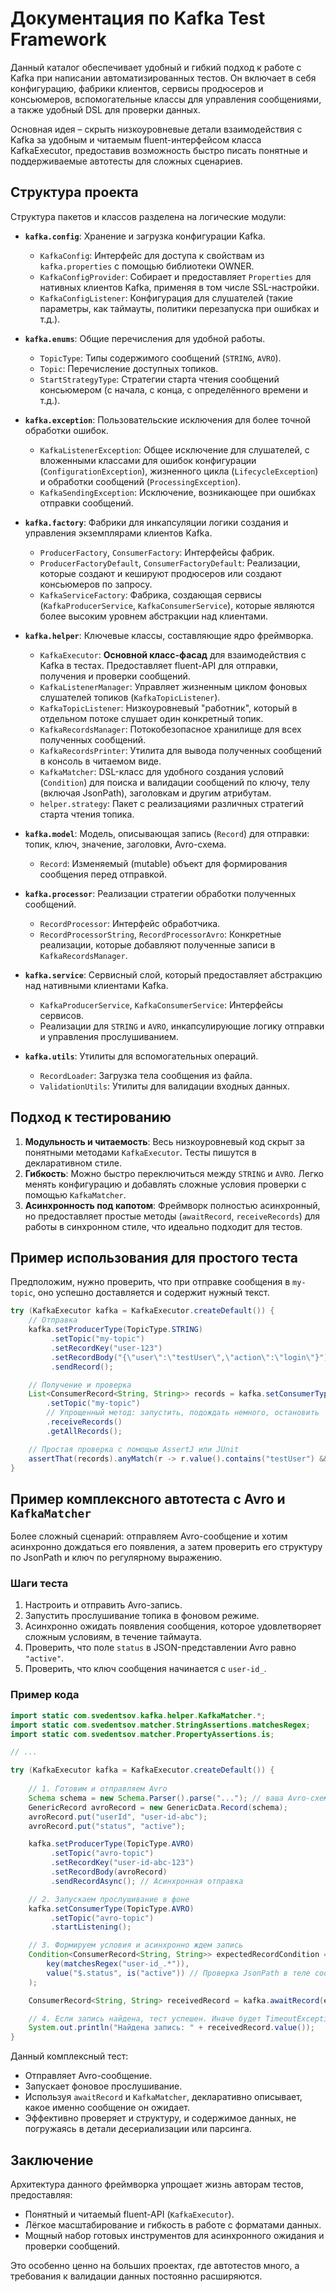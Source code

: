 # Документация по Kafka Test Framework

Данный каталог обеспечивает удобный и гибкий подход к работе с Kafka при написании автоматизированных тестов. Он включает в себя конфигурацию, фабрики клиентов, сервисы продюсеров и консьюмеров, вспомогательные классы для управления сообщениями, а также удобный DSL для проверки данных.

Основная идея – скрыть низкоуровневые детали взаимодействия с Kafka за удобным и читаемым fluent-интерфейсом класса KafkaExecutor, предоставив возможность быстро писать понятные и поддерживаемые автотесты для сложных сценариев.

## Структура проекта

Структура пакетов и классов разделена на логические модули:

- **`kafka.config`**:
  Хранение и загрузка конфигурации Kafka.
  - `KafkaConfig`: Интерфейс для доступа к свойствам из `kafka.properties` с помощью библиотеки OWNER.
  - `KafkaConfigProvider`: Собирает и предоставляет `Properties` для нативных клиентов Kafka, применяя в том числе SSL-настройки.
  - `KafkaConfigListener`: Конфигурация для слушателей (такие параметры, как таймауты, политики перезапуска при ошибках и т.д.).

- **`kafka.enums`**:
  Общие перечисления для удобной работы.
  - `TopicType`: Типы содержимого сообщений (`STRING`, `AVRO`).
  - `Topic`: Перечисление доступных топиков.
  - `StartStrategyType`: Стратегии старта чтения сообщений консьюмером (с начала, с конца, с определённого времени и т.д.).

- **`kafka.exception`**:
  Пользовательские исключения для более точной обработки ошибок.
  - `KafkaListenerException`: Общее исключение для слушателей, с вложенными классами для ошибок конфигурации (`ConfigurationException`), жизненного цикла (`LifecycleException`) и обработки сообщений (`ProcessingException`).
  - `KafkaSendingException`: Исключение, возникающее при ошибках отправки сообщений.

- **`kafka.factory`**:
  Фабрики для инкапсуляции логики создания и управления экземплярами клиентов Kafka.
  - `ProducerFactory`, `ConsumerFactory`: Интерфейсы фабрик.
  - `ProducerFactoryDefault`, `ConsumerFactoryDefault`: Реализации, которые создают и кешируют продюсеров или создают консьюмеров по запросу.
  - `KafkaServiceFactory`: Фабрика, создающая сервисы (`KafkaProducerService`, `KafkaConsumerService`), которые являются более высоким уровнем абстракции над клиентами.

- **`kafka.helper`**:
  Ключевые классы, составляющие ядро фреймворка.
  - `KafkaExecutor`: **Основной класс-фасад** для взаимодействия с Kafka в тестах. Предоставляет fluent-API для отправки, получения и проверки сообщений.
  - `KafkaListenerManager`: Управляет жизненным циклом фоновых слушателей топиков (`KafkaTopicListener`).
  - `KafkaTopicListener`: Низкоуровневый "работник", который в отдельном потоке слушает один конкретный топик.
  - `KafkaRecordsManager`: Потокобезопасное хранилище для всех полученных сообщений.
  - `KafkaRecordsPrinter`: Утилита для вывода полученных сообщений в консоль в читаемом виде.
  - `KafkaMatcher`: DSL-класс для удобного создания условий (`Condition`) для поиска и валидации сообщений по ключу, телу (включая JsonPath), заголовкам и другим атрибутам.
  - `helper.strategy`: Пакет с реализациями различных стратегий старта чтения топика.

- **`kafka.model`**:
  Модель, описывающая запись (`Record`) для отправки: топик, ключ, значение, заголовки, Avro-схема.
  - `Record`: Изменяемый (mutable) объект для формирования сообщения перед отправкой.

- **`kafka.processor`**:
  Реализации стратегии обработки полученных сообщений.
  - `RecordProcessor`: Интерфейс обработчика.
  - `RecordProcessorString`, `RecordProcessorAvro`: Конкретные реализации, которые добавляют полученные записи в `KafkaRecordsManager`.

- **`kafka.service`**:
  Сервисный слой, который предоставляет абстракцию над нативными клиентами Kafka.
  - `KafkaProducerService`, `KafkaConsumerService`: Интерфейсы сервисов.
  - Реализации для `STRING` и `AVRO`, инкапсулирующие логику отправки и управления прослушиванием.

- **`kafka.utils`**:
  Утилиты для вспомогательных операций.
  - `RecordLoader`: Загрузка тела сообщения из файла.
  - `ValidationUtils`: Утилиты для валидации входных данных.

## Подход к тестированию

1. **Модульность и читаемость**:
   Весь низкоуровневый код скрыт за понятными методами `KafkaExecutor`. Тесты пишутся в декларативном стиле.
2. **Гибкость**:
   Можно быстро переключиться между `STRING` и `AVRO`. Легко менять конфигурацию и добавлять сложные условия проверки с
   помощью `KafkaMatcher`.
3. **Асинхронность под капотом**:
   Фреймворк полностью асинхронный, но предоставляет простые методы (`awaitRecord`, `receiveRecords`) для работы в
   синхронном стиле, что идеально подходит для тестов.

## Пример использования для простого теста

Предположим, нужно проверить, что при отправке сообщения в `my-topic`, оно успешно доставляется и содержит нужный текст.

```java
try (KafkaExecutor kafka = KafkaExecutor.createDefault()) {
    // Отправка
    kafka.setProducerType(TopicType.STRING)
         .setTopic("my-topic")
         .setRecordKey("user-123")
         .setRecordBody("{\"user\":\"testUser\",\"action\":\"login\"}")
         .sendRecord();

    // Получение и проверка
    List<ConsumerRecord<String, String>> records = kafka.setConsumerType(TopicType.STRING)
        .setTopic("my-topic")
        // Упрощенный метод: запустить, подождать немного, остановить
        .receiveRecords() 
        .getAllRecords();

    // Простая проверка с помощью AssertJ или JUnit
    assertThat(records).anyMatch(r -> r.value().contains("testUser") && r.key().equals("user-123"));
}
```

## Пример комплексного автотеста с Avro и `KafkaMatcher`

Более сложный сценарий: отправляем Avro-сообщение и хотим асинхронно дождаться его появления, а затем проверить его структуру по JsonPath и ключ по регулярному выражению.

### Шаги теста

1. Настроить и отправить Avro-запись.
2. Запустить прослушивание топика в фоновом режиме.
3. Асинхронно ожидать появления сообщения, которое удовлетворяет сложным условиям, в течение таймаута.
4. Проверить, что поле `status` в JSON-представлении Avro равно `"active"`.
5. Проверить, что ключ сообщения начинается с `user-id_`.

### Пример кода

```java
import static com.svedentsov.kafka.helper.KafkaMatcher.*;
import static com.svedentsov.matcher.StringAssertions.matchesRegex;
import static com.svedentsov.matcher.PropertyAssertions.is;

// ...

try (KafkaExecutor kafka = KafkaExecutor.createDefault()) {
    
    // 1. Готовим и отправляем Avro
    Schema schema = new Schema.Parser().parse("..."); // ваша Avro-схема
    GenericRecord avroRecord = new GenericData.Record(schema);
    avroRecord.put("userId", "user-id-abc");
    avroRecord.put("status", "active");

    kafka.setProducerType(TopicType.AVRO)
         .setTopic("avro-topic")
         .setRecordKey("user-id-abc-123")
         .setRecordBody(avroRecord)
         .sendRecordAsync(); // Асинхронная отправка

    // 2. Запускаем прослушивание в фоне
    kafka.setConsumerType(TopicType.AVRO)
         .setTopic("avro-topic")
         .startListening();

    // 3. Формируем условия и асинхронно ждем запись
    Condition<ConsumerRecord<String, String>> expectedRecordCondition = Conditions.and(
        key(matchesRegex("user-id_.*")),
        value("$.status", is("active")) // Проверка JsonPath в теле сообщения
    );

    ConsumerRecord<String, String> receivedRecord = kafka.awaitRecord(expectedRecordCondition, Duration.ofSeconds(10));

    // 4. Если запись найдена, тест успешен. Иначе будет TimeoutException.
    System.out.println("Найдена запись: " + receivedRecord.value());
}
```

Данный комплексный тест:
- Отправляет Avro-сообщение.
- Запускает фоновое прослушивание.
- Используя `awaitRecord` и `KafkaMatcher`, декларативно описывает, какое именно сообщение он ожидает.
- Эффективно проверяет и структуру, и содержимое данных, не погружаясь в детали десериализации или парсинга.

## Заключение

Архитектура данного фреймворка упрощает жизнь авторам тестов, предоставляя:
- Понятный и читаемый fluent-API (`KafkaExecutor`).
- Лёгкое масштабирование и гибкость в работе с форматами данных.
- Мощный набор готовых инструментов для асинхронного ожидания и проверки сообщений.

Это особенно ценно на больших проектах, где автотестов много, а требования к валидации данных постоянно расширяются.
